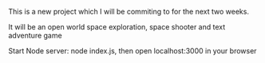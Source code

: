 This is a new project which I will be commiting to for the next two weeks.

It will be an open world space exploration, space shooter and text adventure game

Start Node server: node index.js, then open localhost:3000 in your browser

